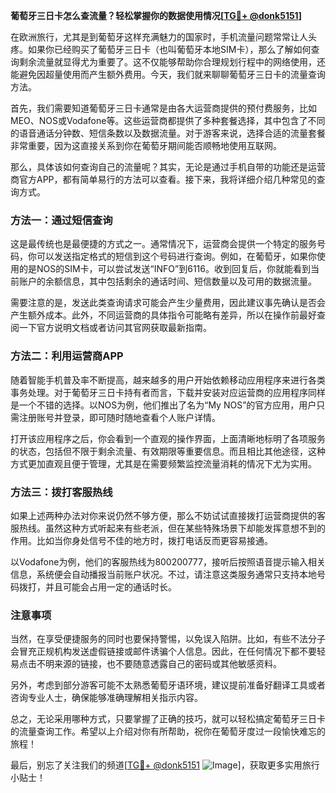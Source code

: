 **葡萄牙三日卡怎么查流量？轻松掌握你的数据使用情况[[TG💪+ @donk5151](https://t.me/s/donk5151)]**

在欧洲旅行，尤其是到葡萄牙这样充满魅力的国家时，手机流量问题常常让人头疼。如果你已经购买了葡萄牙三日卡（也叫葡萄牙本地SIM卡），那么了解如何查询剩余流量就显得尤为重要了。这不仅能够帮助你合理规划行程中的网络使用，还能避免因超量使用而产生额外费用。今天，我们就来聊聊葡萄牙三日卡的流量查询方法。

首先，我们需要知道葡萄牙三日卡通常是由各大运营商提供的预付费服务，比如MEO、NOS或Vodafone等。这些运营商都提供了多种套餐选择，其中包含了不同的语音通话分钟数、短信条数以及数据流量。对于游客来说，选择合适的流量套餐非常重要，因为这直接关系到你在葡萄牙期间能否顺畅地使用互联网。

那么，具体该如何查询自己的流量呢？其实，无论是通过手机自带的功能还是运营商官方APP，都有简单易行的方法可以查看。接下来，我将详细介绍几种常见的查询方式。

### 方法一：通过短信查询

这是最传统也是最便捷的方式之一。通常情况下，运营商会提供一个特定的服务号码，你可以发送指定格式的短信到这个号码进行查询。例如，在葡萄牙，如果你使用的是NOS的SIM卡，可以尝试发送“INFO”到6116。收到回复后，你就能看到当前账户的余额信息，其中包括剩余的通话时间、短信数量以及可用的数据流量。

需要注意的是，发送此类查询请求可能会产生少量费用，因此建议事先确认是否会产生额外成本。此外，不同运营商的具体指令可能略有差异，所以在操作前最好查阅一下官方说明文档或者访问其官网获取最新指南。

### 方法二：利用运营商APP

随着智能手机普及率不断提高，越来越多的用户开始依赖移动应用程序来进行各类事务处理。对于葡萄牙三日卡持有者而言，下载并安装对应运营商的应用程序同样是一个不错的选择。以NOS为例，他们推出了名为“My NOS”的官方应用，用户只需注册账号并登录，即可随时随地查看个人账户详情。

打开该应用程序之后，你会看到一个直观的操作界面，上面清晰地标明了各项服务的状态，包括但不限于剩余流量、有效期限等重要信息。而且相比其他途径，这种方式更加直观且便于管理，尤其是在需要频繁监控流量消耗的情况下尤为实用。

### 方法三：拨打客服热线

如果上述两种办法对你来说仍然不够方便，那么不妨试试直接拨打运营商提供的客服热线。虽然这种方式听起来有些老派，但在某些特殊场景下却能发挥意想不到的作用。比如当你身处信号不佳的地方时，拨打电话反而更容易接通。

以Vodafone为例，他们的客服热线为800200777，接听后按照语音提示输入相关信息，系统便会自动播报当前账户状况。不过，请注意这类服务通常只支持本地号码拨打，并且可能会占用一定的通话时长。

### 注意事项

当然，在享受便捷服务的同时也要保持警惕，以免误入陷阱。比如，有些不法分子会冒充正规机构发送虚假链接或邮件诱骗个人信息。因此，在任何情况下都不要轻易点击不明来源的链接，也不要随意透露自己的密码或其他敏感资料。

另外，考虑到部分游客可能不太熟悉葡萄牙语环境，建议提前准备好翻译工具或者咨询专业人士，确保能够准确理解相关指示内容。

总之，无论采用哪种方式，只要掌握了正确的技巧，就可以轻松搞定葡萄牙三日卡的流量查询工作。希望以上介绍对你有所帮助，祝你在葡萄牙度过一段愉快难忘的旅程！

最后，别忘了关注我们的频道[[TG💪+ @donk5151](https://t.me/s/donk5151) ![Image](https://i.postimg.cc/rwNCRYN7/Snipaste-2025-04-30-17-27-05.png)]，获取更多实用旅行小贴士！